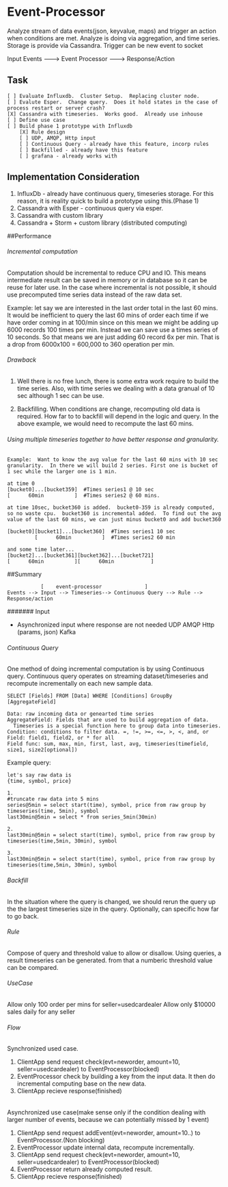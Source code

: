 Event-Processor
===============
Analyze stream of data events(json, keyvalue, maps) and trigger an action when conditions are met.
Analyze is doing via aggregation, and time series.  Storage is provide via Cassandra.  Trigger can be new event to socket

Input Events ---> Event Processor ---> Response/Action

## Task
```
[ ] Evaluate Influxdb.  Cluster Setup.  Replacing cluster node.
[ ] Evalute Esper.  Change query.  Does it hold states in the case of process restart or server crash?
[X] Cassandra with timeseries.  Works good.  Already use inhouse
[ ] Define use case
[ ] Build phase 1 prototype with Influxdb
    [X] Rule design
    [ ] UDP, AMQP, Http input
    [ ] Continuous Query - already have this feature, incorp rules
    [ ] Backfilled - already have this feature
    [ ] grafana - already works with
```

## Implementation Consideration
1. InfluxDb - already have continuous query, timeseries storage.  For this reason, it is reality quick to build a prototype using this.(Phase 1)
2. Cassandra with Esper - continuous query via esper.
3. Cassandra with custom library 
4. Cassandra + Storm + custom library (distributed computing)  

##Performance
###### Incremental computation
Computation should be incremental to reduce CPU and IO.  This means intermediate result can be saved in memory or in database so it can be reuse for later use.  In the case where incremental is not possible, it should use precomputed time series data instead of the raw data set.  

Example: let say we are interested in the last order total in the last 60 mins.  It would be inefficient to query the last 60 mins of order each time if we have order coming in at 100/min since on this mean we might be adding up 6000 records 100 times per min.  Instead we can save use a times series of 10 seconds.  So that means we are just adding 60 record 6x per min.  That is a drop from 6000x100 = 600,000 to 360 operation per min.

###### Drawback
1. Well there is no free lunch, there is some extra work require to build the time series.  Also, with time series we dealing with a data granual of 10 sec although 1 sec can be use.

2. Backfilling.  When conditions are change, recomputing old data is required.  How far to to backfill will depend in the logic and query.  In the above example, we would need to recompute the last 60 mins.

###### Using multiple timeseries together to have better response and granularity.
```
Example:  Want to know the avg value for the last 60 mins with 10 sec granularity.  In there we will build 2 series. First one is bucket of 1 sec while the larger one is 1 min.

at time 0
[bucket0]...[bucket359]  #Times series1 @ 10 sec
[      60min          ]  #Times series2 @ 60 mins. 

at time 10sec, bucket360 is added.  bucket0-359 is already computed, so no waste cpu.  bucket360 is incremental added.  To find out the avg value of the last 60 mins, we can just minus bucket0 and add bucket360

[bucket0][bucket1]...[bucket360]  #Times series1 10 sec
         [      60min          ]  #Times series2 60 min

and some time later...
[bucket2]...[bucket361][bucket362]...[bucket721]
[      60min          ][      60min            ]
```

##Summary
````
           [    event-processor              ]
Events --> Input --> Timeseries--> Continuous Query --> Rule --> Response/action
````

####### Input
* Asynchronized input where response are not needed
UDP
AMQP
Http (params, json)
Kafka

###### Continuous Query
One method of doing incremental computation is by using Continuous query.  Continuous query operates on streaming dataset/timeseries and recompute incrementally on each new sample data.  

```
SELECT [Fields] FROM [Data] WHERE [Conditions] GroupBy [AggregateField]

Data: raw incoming data or genearted time series 
AggregateField: Fields that are used to build aggregation of data.
  Timeseries is a special function here to group data into timeseries.
Condition: conditions to filter data. =, !=, >=, <=, >, <, and, or 
Field: field1, field2, or * for all
Field func: sum, max, min, first, last, avg, timeseries(timefield, size1, size2[optional])
```


Example query:
```
let's say raw data is 
{time, symbol, price}

1.
#truncate raw data into 5 mins
series@5min = select start(time), symbol, price from raw group by timeseries(time, 5min), symbol
last30min@5min = select * from series_5min(30min) 

2.
last30min@5min = select start(time), symbol, price from raw group by timeseries(time,5min, 30min), symbol

3.
last30min@5min = select start(time), symbol, price from raw group by timeseries(time,5min, 30min), symbol
```

###### Backfill
In the situation where the query is changed, we should rerun the query up the the largest timeseries size in the query.  Optionally, can specific how far to go back.

###### Rule
Compose of query and threshold value to allow or disallow. Using queries, a result timeseries can be generated.  from that a numberic threshold value can be compared.

###### UseCase
Allow only 100 order per mins for seller=usedcardealer
Allow only $10000 sales daily for any seller

###### Flow
Synchronized used case.
1. ClientApp send request check(evt=neworder, amount=10, seller=usedcardealer) to EventProcessor(blocked)
2. EventProcessor check by building a key from the input data.  It then do incremental computing base on the new data.
3. ClientApp recieve response(finished)

######
Asynchronized use case(make sense only if the condition dealing with larger number of events, because we can potentially missed by 1 event)
1. ClientApp send request addEvent(evt=neworder, amount=10..) to EventProcessor.(Non blocking)
2. EventProcessor update internal data, recompute incrementally.
3. ClientApp send request check(evt=neworder, amount=10, seller=usedcardealer) to EventProcessor(blocked)
4. EventProcessor return already computed result.
5. ClientApp recieve response(finished)


